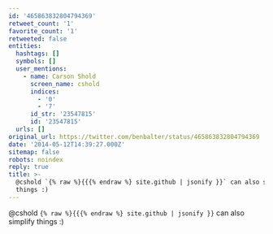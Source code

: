 ```yaml
---
id: '465863832804794369'
retweet_count: '1'
favorite_count: '1'
retweeted: false
entities:
  hashtags: []
  symbols: []
  user_mentions:
    - name: Carson Shold
      screen_name: cshold
      indices:
        - '0'
        - '7'
      id_str: '23547815'
      id: '23547815'
  urls: []
original_url: https://twitter.com/benbalter/status/465863832804794369
date: '2014-05-12T14:39:27.000Z'
sitemap: false
robots: noindex
reply: true
title: >-
  @cshold `{% raw %}{{{% endraw %} site.github | jsonify }}` can also simplify
  things :)
---
```


@cshold `{% raw %}{{{% endraw %} site.github | jsonify }}` can also simplify things :)